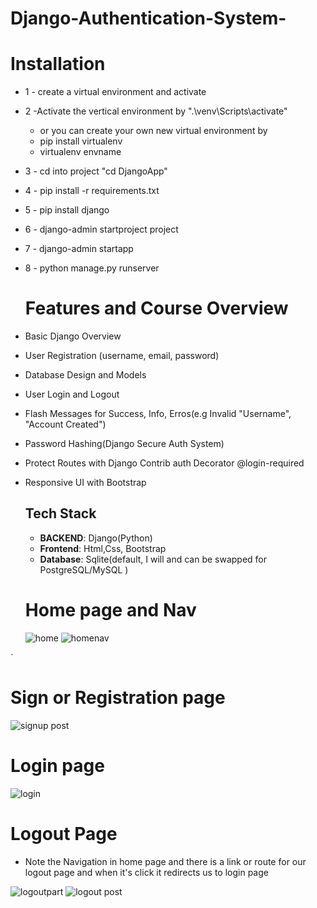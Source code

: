 # Django-Authentication-System-

# Installation
* 1 - create a virtual environment and activate
* 2 -Activate the vertical environment by ".\venv\Scripts\activate"
    - or you  can create your own new virtual environment by
    - pip install virtualenv
    - virtualenv envname
* 3 - cd into project "cd DjangoApp"
* 4 - pip install -r requirements.txt
* 5 - pip install django
* 6 - django-admin startproject project
* 7 - django-admin startapp
* 8 - python manage.py runserver

  # Features and  Course Overview
* Basic Django Overview
* User Registration (username, email, password)
* Database Design and Models
* User Login and Logout
* Flash Messages for Success, Info, Erros(e.g Invalid "Username", "Account Created")
* Password Hashing(Django Secure Auth System)
* Protect Routes with Django Contrib auth Decorator  @login-required
* Responsive UI with Bootstrap



  ## Tech Stack
  - **BACKEND**: Django(Python)
  - **Frontend**: Html,Css, Bootstrap
  - **Database**: Sqlite(default, I will and can be swapped for PostgreSQL/MySQL )
 

  
  # Home page and Nav
  ![home](https://github.com/user-attachments/assets/b24df974-34f8-4933-8a9d-253ca4f084b1)
  ![homenav](https://github.com/user-attachments/assets/c6e7c7e4-34a8-45b0-828e-e2e4e9a7ee60)

`  
  # Sign or Registration page
  ![signup post](https://github.com/user-attachments/assets/a63e2305-d124-4a2a-a01a-68a3caeb0464)

  # Login page
  ![login](https://github.com/user-attachments/assets/a98006ec-8e92-4871-b0f8-24846d6dee09)

  # Logout Page
  - Note the  Navigation in home page and there is a link or route for our logout page and when it's click it redirects us to login page

    
  ![logoutpart](https://github.com/user-attachments/assets/0419910b-fe4d-4e21-a8ac-b06eb9cb2508)
  ![logout post](https://github.com/user-attachments/assets/e0814297-48d1-467e-87bf-3da20b9e5c79)
 





  


  



  
